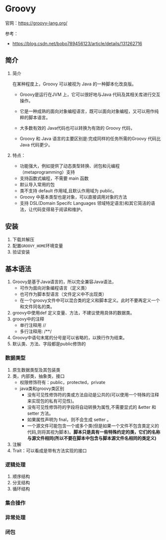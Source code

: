 # Groovy

官网：https://groovy-lang.org/

参考：

* https://blog.csdn.net/bobo789456123/article/details/131262716

## 简介

1. 简介
   
   在某种程度上，Groovy 可以被视为 Java 的一种脚本化改良版。
   
   * Groovy是运行在JVM 上，它可以很好地与Java 代码及其相关库进行交互操作。
   
   * 它是一种成熟的面向对象编程语言，既可以面向对象编程，又可以用作纯粹的脚本语言。
   * 大多数有效的 Java代码也可以转换为有效的 Groovy 代码，
   * Groovy 和 Java 语言的主要区别是:完成同样的任务所需的Groovy 代码比 Java 代码更少。
   
2. 特点：

   * 功能强大，例如提供了动态类型转换、闭包和元编程（metaprogramming）支持
   * 支持函数式编程，不需要 main 函数
   * 默认导入常用的包
   * 类不支持 default 作用域,且默认作用域为 public。
   * Groovy 中基本类型也是对象，可以直接调用对象的方法
   * 支持 DSL(Domain Specifc Languages 领域特定语言)和其它简洁的语法，让代码变得易于阅读和维护。

## 安装

1. 下载并解压
2. 配置`GROOVY_HOME`环境变量
3. 验证安装

## 基本语法

1. Groovy是基于Java语言的，所以完全兼容Java语法，
   * 可作为面向对象编程语言（定义类）
   * 也可作为脚本型语言（文件定义中不出现类）
   * 在一个groovy文件中可以混合类的定义和脚本定义。此时不要再定义一个和文件同名的类。
2. groovy中使用def 定义变量、方法，不建议使用具体的数据类。
3. groovy中的注释
   * 单行注释用 //
   * 多行注释用: /**/
4. Groovy中语句末尾的分号是可以省略的，以换行作为结束。
5. 默认类、方法、字段都是public修饰的

### 数据类型

1. 原生数据类型及其包装类
2. 类，内部类，抽象类，接口
   * 权限修饰符有：public，protected，private
   * java类和groovy类区别
     * 没有可见性修饰符的类或方法自动是公共的(可以使用一个特殊的注释来实现包的私有可见性)。
     * 没有可见性修饰符的字段将自动转换为属性,不需要显式的 &etter 和 setter 方法。
     * 如果属性声明为 fnal，则不会生成 setter 。
     * 一个源文件可能包含一个或多个类(但是如果一个文件不包含类定义的代码,则将其视为脚本)。**脚本只是具有一些特殊约定的类，它们的名称与源文件相同(所以不要在脚本中包含与脚本源文件名相同的类定义)**
3. 注解
4. Trait：可以看成是带有方法实现的接口

### 逻辑处理

1. 顺序结构
2. 分支结构
3. 循环结构

### 集合操作

### 异常处理

### 闭包